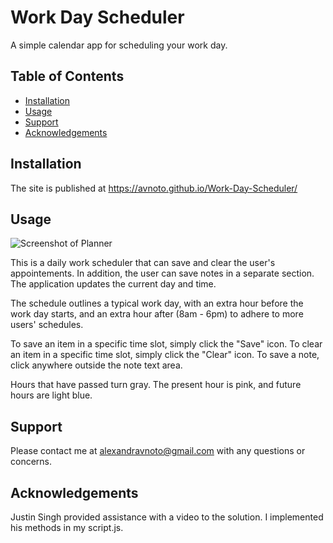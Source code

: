 # Work Day Scheduler

A simple calendar app for scheduling your work day. 

## Table of Contents

- [Installation](#installation)
- [Usage](#usage)
- [Support](#support)
- [Acknowledgements](#acknowledgements)

## Installation

The site is published at https://avnoto.github.io/Work-Day-Scheduler/

## Usage

![Screenshot of Planner](dailyplanner.png)

This is a daily work scheduler that can save and clear the user's appointements. In addition, the user can save notes in a separate section. The application updates the current day and time.

The schedule outlines a typical work day, with an extra hour before the work day starts, and an extra hour after (8am - 6pm) to adhere to more users' schedules. 

To save an item in a specific time slot, simply click the "Save" icon. 
To clear an item in a specific time slot, simply click the "Clear" icon.
To save a note, click anywhere outside the note text area. 

Hours that have passed turn gray. The present hour is pink, and future hours are light blue.

## Support

Please contact me at alexandravnoto@gmail.com with any questions or concerns.

## Acknowledgements

Justin Singh provided assistance with a video to the solution. I implemented his methods in my script.js. 
